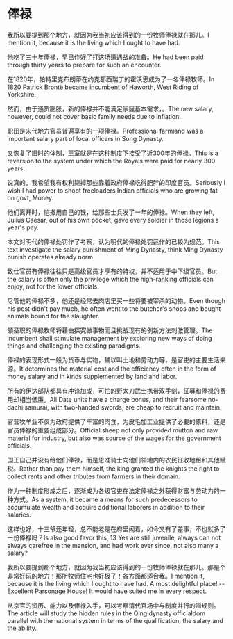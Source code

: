 # 俸禄

<p><span class="chinese">我所以要提到那个地方，就因为我当初应该得到的一份牧师俸禄就在那儿。</span><span class="english">I mention it, because it is the living which I ought to have had.</span></p>

<p><span class="chinese">他吃了三十年俸禄，早已作好了打这场遭遇战的准备。</span><span class="english">He had been paid through thirty years to prepare for such an encounter.</span></p>

<p><span class="chinese">在1820年，帕特里克布朗蒂在约克郡西瑞丁的霍沃思成为了一名俸禄牧师。</span><span class="english">In 1820 Patrick Brontë became incumbent of Haworth, West Riding of Yorkshire.</span></p>

<p><span class="chinese">然而，由于通货膨胀，新的俸禄并不能满足家庭基本需求，。</span><span class="english">The new salary, however, could not cover basic family needs due to inflation.</span></p>

<p><span class="chinese">职田是宋代地方官员普遍享有的一项俸禄。</span><span class="english">Professional farmland was a important salary part of local officers in Song Dynasty.</span></p>

<p><span class="chinese">又恢复了旧时的体制，王室就是在这种制度下接受了近300年的俸禄。</span><span class="english">This is a reversion to the system under which the Royals were paid for nearly 300 years.</span></p>

<p><span class="chinese">说真的，我希望我有权利毙掉那些靠着政府俸禄吃得肥胖的印度官员。</span><span class="english">Seriously I wish I had power to shoot freeloaders Indian officials who are growing fat on govt, Money.</span></p>

<p><span class="chinese">他们离开时，恺撒用自己的钱，给那些士兵发了一年的俸禄。</span><span class="english">When they left, Julius Caesar, out of his own pocket, gave every soldier in those legions a year's pay.</span></p>

<p><span class="chinese">本文对明代的俸禄处罚作了考察，认为明代的俸禄处罚运作的已较为规范。</span><span class="english">This text investigate the salary punishment of Ming Dynasty, think Ming Dynasty punish operates already norm.</span></p>

<p><span class="chinese">致仕官员有俸禄往往只是高级官员才享有的特权，并不适用于中下级官员。</span><span class="english">But the salary is often only the privilege which the high-ranking officials can enjoy, not for the lower officials.</span></p>

<p><span class="chinese">尽管他的俸禄不多，他还是经常去肉店里买一些将要被宰杀的动物。</span><span class="english">Even though his post didn't pay much, he often went to the butcher's shops and bought animals bound for the slaughter.</span></p>

<p><span class="chinese">领圣职的俸禄牧师将藉由探究做事物而且挑战现有的例新方法刺激管理。</span><span class="english">The incumbent shall stimulate management by exploring new ways of doing things and challenging the existing paradigms.</span></p>

<p><span class="chinese">俸禄的表现形式一般为货币与实物，辅以叫土地和劳动力等，是官吏的主要生活来源。</span><span class="english">It determines the material cost and the efficiency often in the form of money salary and in kinds supplemented by land and labor.</span></p>

<p><span class="chinese">所有的伊达部队都具有冲锋加成，可怕的野太刀武士携带双手剑，征募和俸禄的费用却相当低廉。</span><span class="english">All Date units have a charge bonus, and their fearsome no-dachi samurai, with two-handed swords, are cheap to recruit and maintain.</span></p>

<p><span class="chinese">官营牧羊业不仅为政府提供了丰富的肉食，为皮毛加工业提供了必要的原料，还是官员俸禄的重要组成部分。</span><span class="english">Official sheep not only provided mutton and raw material for industry, but also was source of the wages for the government officials.</span></p>

<p><span class="chinese">国王自己并没有给他们俸禄，而是恩准骑士向他们领地内的农民征收地租和其他赋税。</span><span class="english">Rather than pay them himself, the king granted the knights the right to collect rents and other tributes from farmers in their domain.</span></p>

<p><span class="chinese">作为一种制度形成之后，逐渐成为各级官吏在法定俸禄之外获得财富与劳动力的一种方式。</span><span class="english">As a system, it became a means for such predecessors to accumulate wealth and acquire additional laborers in addition to their salaries.</span></p>

<p><span class="chinese">这样也好，十三爷还年轻，总不能老是在府里闲着，如今又有了差事，不也就多了一份俸禄吗？</span><span class="english">Is also good favor this, 13 Yes are still juvenile, always can not always carefree in the mansion, and had work ever since, not also many a salary?</span></p>

<p><span class="chinese">我所以要提到那个地方，就因为我当初应该得到的一份牧师俸禄就在那儿。那是个非常好玩的地方！那所牧师住宅也好极了！各方面都适合我。</span><span class="english">I mention it, because it is the living which I ought to have had. A most delightful place! -- Excellent Parsonage House! It would have suited me in every respect.</span></p>

<p><span class="chinese">从京官的资历、能力以及俸禄入手，可以考察清代官场中与制度并行的潜规则。</span><span class="english">The article will study the hidden rules in the Qing dynasty officialdom parallel with the national system in terms of the qualification, the salary and the ability.</span></p>

